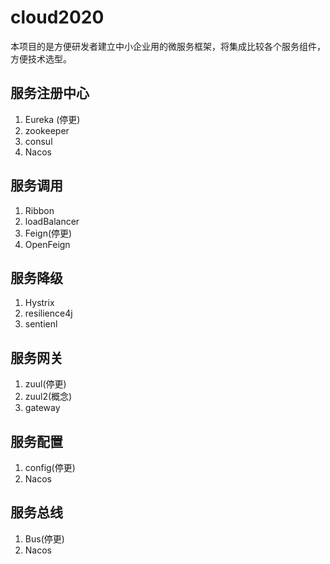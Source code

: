 # cloud2020
本项目的是方便研发者建立中小企业用的微服务框架，将集成比较各个服务组件，方便技术选型。
## 服务注册中心
1. Eureka (停更)
2. zookeeper
3. consul
4. Nacos
## 服务调用
1. Ribbon
2. loadBalancer
3. Feign(停更)
4. OpenFeign
## 服务降级
1. Hystrix
2. resilience4j
3. sentienl
## 服务网关
1. zuul(停更)
2. zuul2(概念)
3. gateway
## 服务配置
1. config(停更)
2. Nacos
## 服务总线
1. Bus(停更)
2. Nacos

